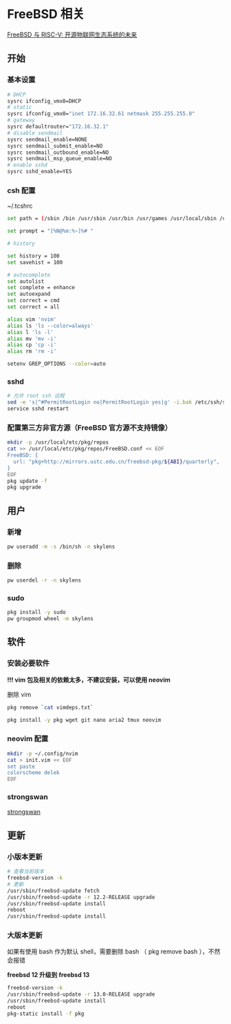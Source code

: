 # FreeBSD 相关

[FreeBSD 与 RISC-V: 开源物联网生态系统的未来](https://feng.si/posts/2019/06/freebsd-and-risc-v-the-future-of-open-source-iot-ecosystem/)

## 开始

### 基本设置

```sh
# DHCP
sysrc ifconfig_vmx0=DHCP
# static
sysrc ifconfig_vmx0="inet 172.16.32.61 netmask 255.255.255.0"
# gateway
sysrc defaultrouter="172.16.32.1"
# disable sendmail
sysrc sendmail_enable=NONE
sysrc sendmail_submit_enable=NO
sysrc sendmail_outbound_enable=NO
sysrc sendmail_msp_queue_enable=NO
# enable sshd
sysrc sshd_enable=YES
```

### csh 配置

~/.tcshrc

```sh
set path = (/sbin /bin /usr/sbin /usr/bin /usr/games /usr/local/sbin /usr/local/bin $HOME/bin $HOME/work /usr/local/go/bin)

set prompt = "[%N@%m:%~]%# "

# history

set history = 100
set savehist = 100

# autocomplete
set autolist
set complete = enhance
set autoexpand
set correct = cmd
set correct = all

alias vim 'nvim'
alias ls 'ls --color=always'
alias l 'ls -l'
alias mv 'mv -i'
alias cp 'cp -i'
alias rm 'rm -i'

setenv GREP_OPTIONS --color=auto
```

### sshd

```sh
# 允许 root ssh 远程
sed -e 's|^#PermitRootLogin no|PermitRootLogin yes|g' -i.bak /etc/ssh/sshd_config
service sshd restart
```

### 配置第三方非官方源（FreeBSD 官方源不支持镜像）

```sh
mkdir -p /usr/local/etc/pkg/repos
cat >> /usr/local/etc/pkg/repos/FreeBSD.conf << EOF
FreeBSD: {
  url: "pkg+http://mirrors.ustc.edu.cn/freebsd-pkg/${ABI}/quarterly",
}
EOF
pkg update -f
pkg upgrade
```

## 用户

### 新增

```sh
pw useradd -m -s /bin/sh -n skylens
```

### 删除

```sh
pw userdel -r -n skylens
```

### sudo

```sh
pkg install -y sudo
pw groupmod wheel -m skylens
```

## 软件

### 安装必要软件

**!!! vim 包及相关的依赖太多，不建议安装，可以使用 neovim**

删除 vim

```sh
pkg remove `cat vimdeps.txt`
```

```sh
pkg install -y pkg wget git nano aria2 tmux neovim
```

### neovim 配置

```sh
mkdir -p ~/.config/nvim
cat > init.vim << EOF
set paste
colorscheme delek
EOF
```

### strongswan

[strongswan](strongswan/README.md)

## 更新

### 小版本更新

```sh
# 查看当前版本
freebsd-version -k
# 更新
/usr/sbin/freebsd-update fetch
/usr/sbin/freebsd-update -r 12.2-RELEASE upgrade
/usr/sbin/freebsd-update install
reboot
/usr/sbin/freebsd-update install
```

### 大版本更新

如果有使用 bash 作为默认 shell，需要删除 bash （ pkg remove bash ），不然会报错

**freebsd 12 升级到 freebsd 13**

```sh
freebsd-version -k
/usr/sbin/freebsd-update -r 13.0-RELEASE upgrade
/usr/sbin/freebsd-update install
reboot
pkg-static install -f pkg
```
